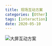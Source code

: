 ```yaml
---
title: 现场互动方案
categories: [Other]
tags: [interaction]
date: 2020-05-10
---
```


![大屏互动方案](https://img.tobyqin.cn/%E5%A4%A7%E5%B1%8F%E4%BA%92%E5%8A%A8%E6%96%B9%E6%A1%88.png)
